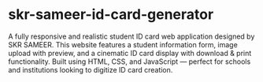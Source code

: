 # skr-sameer-id-card-generator
A fully responsive and realistic student ID card web application designed by SKR SAMEER. This website features a student information form, image upload with preview, and a cinematic ID card display with download &amp; print functionality. Built using HTML, CSS, and JavaScript — perfect for schools and institutions looking to digitize ID card creation.
